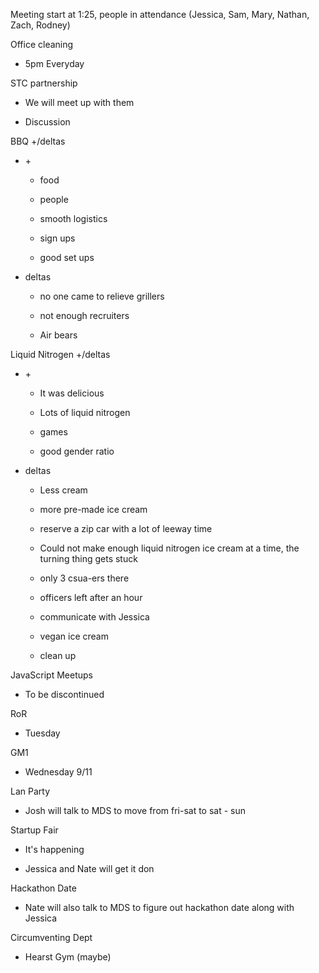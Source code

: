 Meeting start at 1:25, people in attendance (Jessica, Sam, Mary, Nathan,
Zach, Rodney)

Office cleaning

-   5pm Everyday

STC partnership

-   We will meet up with them

-   Discussion

BBQ +/deltas

-   \+

    -   food

    -   people

    -   smooth logistics

    -   sign ups

    -   good set ups

-   deltas

    -   no one came to relieve grillers

    -   not enough recruiters

    -   Air bears

Liquid Nitrogen +/deltas

-   \+

    -   It was delicious

    -   Lots of liquid nitrogen

    -   games

    -   good gender ratio

-   deltas

    -   Less cream

    -   more pre-made ice cream

    -   reserve a zip car with a lot of leeway time

    -   Could not make enough liquid nitrogen ice cream at a time, the
        turning thing gets stuck

    -   only 3 csua-ers there

    -   officers left after an hour

    -   communicate with Jessica

    -   vegan ice cream

    -   clean up

JavaScript Meetups

-   To be discontinued

RoR

-   Tuesday

GM1

-   Wednesday 9/11

Lan Party

-   Josh will talk to MDS to move from fri-sat to sat - sun

Startup Fair

-   It's happening

-   Jessica and Nate will get it don

Hackathon Date

-   Nate will also talk to MDS to figure out hackathon date along with
    Jessica

Circumventing Dept

-   Hearst Gym (maybe)
